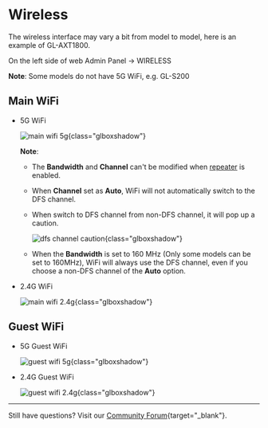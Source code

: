 # Wireless

The wireless interface may vary a bit from model to model, here is an example of GL-AXT1800.

On the left side of web Admin Panel -> WIRELESS

**Note**: Some models do not have 5G WiFi, e.g. GL-S200

## Main WiFi

* 5G WiFi

    ![main wifi 5g](https://static.gl-inet.com/docs/en/4/tutorials/wireless/main_wifi_5g.png){class="glboxshadow"}

    **Note**:

    * The **Bandwidth** and **Channel** can't be modified when [repeater](../internet_repeater/) is enabled.
    * When **Channel** set as **Auto**, WiFi will not automatically switch to the DFS channel.
    * When switch to DFS channel from non-DFS channel, it will pop up a caution.

        ![dfs channel caution](https://static.gl-inet.com/docs/en/4/tutorials/wireless/switch_to_dfs_caution.png){class="glboxshadow"}

    * When the **Bandwidth** is set to 160 MHz (Only some models can be set to 160MHz), WiFi will always use the DFS channel, even if you choose a non-DFS channel of the **Auto** option.

* 2.4G WiFi

    ![main wifi 2.4g](https://static.gl-inet.com/docs/en/4/tutorials/wireless/main_wifi_2.4g.png){class="glboxshadow"}

## Guest WiFi

* 5G Guest WiFi

    ![guest wifi 5g](https://static.gl-inet.com/docs/en/4/tutorials/wireless/guest_wifi_5g.png){class="glboxshadow"}

* 2.4G Guest WiFi

    ![guest wifi 2.4g](https://static.gl-inet.com/docs/en/4/tutorials/wireless/guest_wifi_2.4g.png){class="glboxshadow"}

---

Still have questions? Visit our [Community Forum](https://forum.gl-inet.com){target="_blank"}.
